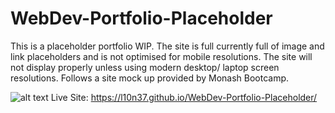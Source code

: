 # WebDev-Portfolio-Placeholder

This is a placeholder portfolio WIP. 
The site is full currently full of image and link placeholders and is not optimised for mobile resolutions.
The site will not display properly unless using modern desktop/ laptop screen resolutions.
Follows a site mock up provided by Monash Bootcamp.

![alt text](assets/images/SiteScreenshot.png)
Live Site: https://l10n37.github.io/WebDev-Portfolio-Placeholder/
